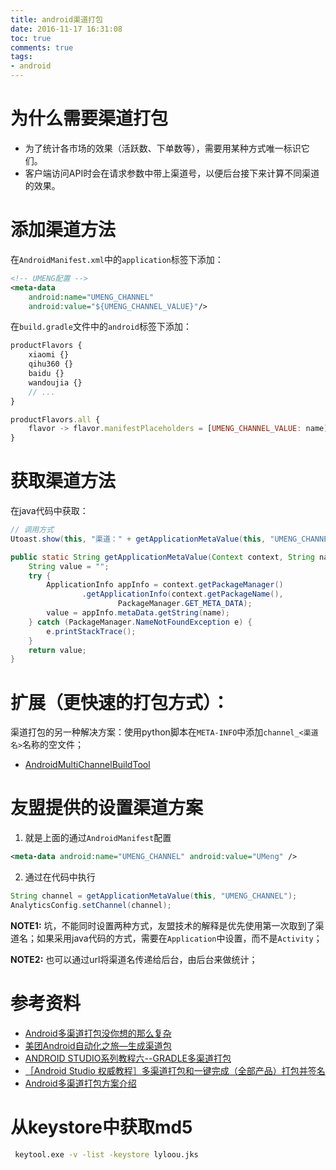 ```yaml
---
title: android渠道打包
date: 2016-11-17 16:31:08
toc: true
comments: true
tags:
- android
---
```


为什么需要渠道打包
================
- 为了统计各市场的效果（活跃数、下单数等），需要用某种方式唯一标识它们。
- 客户端访问API时会在请求参数中带上渠道号，以便后台接下来计算不同渠道的效果。


添加渠道方法
========
在`AndroidManifest.xml`中的`application`标签下添加：
``` xml
<!-- UMENG配置 -->
<meta-data
    android:name="UMENG_CHANNEL"
    android:value="${UMENG_CHANNEL_VALUE}"/>
```

在`build.gradle`文件中的`android`标签下添加：
``` js
productFlavors {
    xiaomi {}
    qihu360 {}
    baidu {}
    wandoujia {}
    // ...
}

productFlavors.all {
    flavor -> flavor.manifestPlaceholders = [UMENG_CHANNEL_VALUE: name]
}
```


获取渠道方法
===========
在java代码中获取：
``` java
// 调用方式
Utoast.show(this, "渠道：" + getApplicationMetaValue(this, "UMENG_CHANNEL"));

public static String getApplicationMetaValue(Context context, String name) {
    String value = "";
    try {
        ApplicationInfo appInfo = context.getPackageManager()
                .getApplicationInfo(context.getPackageName(),
                        PackageManager.GET_META_DATA);
        value = appInfo.metaData.getString(name);
    } catch (PackageManager.NameNotFoundException e) {
        e.printStackTrace();
    }
    return value;
}
```

扩展（更快速的打包方式）：
======================
渠道打包的另一种解决方案：使用python脚本在`META-INFO`中添加`channel_<渠道名>`名称的空文件；
- [AndroidMultiChannelBuildTool](https://github.com/GavinCT/AndroidMultiChannelBuildTool)


友盟提供的设置渠道方案
===================
1. 就是上面的通过`AndroidManifest`配置
``` xml
<meta-data android:name="UMENG_CHANNEL" android:value="UMeng" />
```

2. 通过在代码中执行
``` java
String channel = getApplicationMetaValue(this, "UMENG_CHANNEL");
AnalyticsConfig.setChannel(channel);
```
**NOTE1:** 坑，不能同时设置两种方式，友盟技术的解释是优先使用第一次取到了渠道名；如果采用java代码的方式，需要在`Application`中设置，而不是`Activity`；

**NOTE2:** 也可以通过url将渠道名传递给后台，由后台来做统计；

参考资料
=======
- [Android多渠道打包没你想的那么复杂](http://www.jianshu.com/p/a9ccdf67ca6c)
- [美团Android自动化之旅—生成渠道包](http://tech.meituan.com/mt-apk-packaging.html)
- [ANDROID STUDIO系列教程六--GRADLE多渠道打包](http://stormzhang.com/devtools/2015/01/15/android-studio-tutorial6/)
- [［Android Studio 权威教程］多渠道打包和一键完成（全部产品）打包并签名](http://blog.csdn.net/yy1300326388/article/details/48296221)
- [Android多渠道打包方案介绍](http://loody.github.io/2016/02/26/2016-02-26-android-multi-%20package/)


从keystore中获取md5
================
```sh
 keytool.exe -v -list -keystore lyloou.jks
```